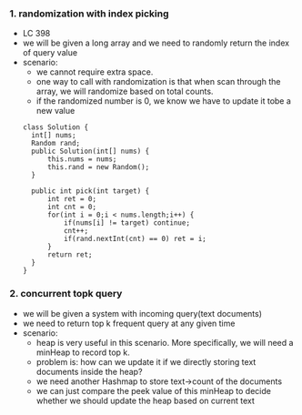 
### 1. randomization with index picking
- LC 398
- we will be given a long array and we need to randomly return the index of query value
- scenario:
  - we cannot require extra space.
  - one way to call with randomization is that when scan through the array, we will randomize based on total counts.
  - if the randomized number is 0, we know we have to update it tobe a new value
  ```
  class Solution {
    int[] nums;
    Random rand;
    public Solution(int[] nums) {
        this.nums = nums;
        this.rand = new Random();
    }
    
    public int pick(int target) {
        int ret = 0;
        int cnt = 0;
        for(int i = 0;i < nums.length;i++) {
            if(nums[i] != target) continue;
            cnt++;
            if(rand.nextInt(cnt) == 0) ret = i;
        }
        return ret;
    }
  }
  ```

### 2. concurrent topk query
- we will be given a system with incoming query(text documents)
- we need to return top k frequent query at any given time
- scenario:
  - heap is very useful in this scenario. More specifically, we will need a minHeap to record top k.
  - problem is: how can we update it if we directly storing text documents inside the heap?
  - we need another Hashmap to store text->count of the documents
  - we can just compare the peek value of this minHeap to decide whether we should update the heap based on current text
